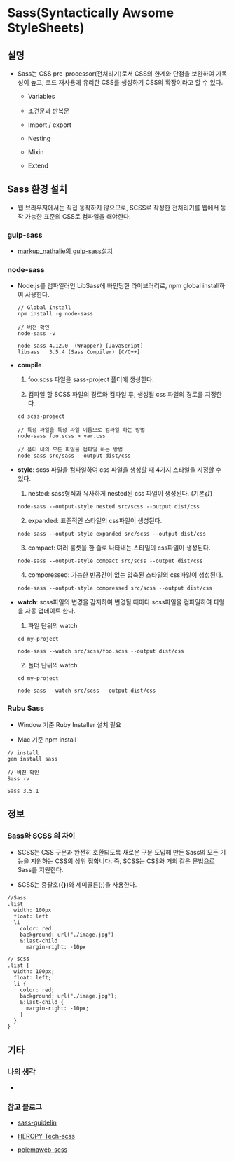 # Sass(Syntactically Awsome StyleSheets)

## 설명

- Sass는 CSS pre-processor(전처리기)로서 CSS의 한계와 단점을 보완하여 가독성이 높고, 코드 재사용에 유리한 CSS를 생성하기 CSS의 확장이라고 할 수 있다.

	- Variables

	- 조건문과 반복문

	- Import / export

	- Nesting

	- Mixin

	- Extend


## Sass 환경 설치

- 웹 브라우저에서는 직접 동작하지 않으므로, SCSS로 작성한 전처리기를 웹에서 동작 가능한 표준의 CSS로 컴파일을 해야한다.

### gulp-sass

- [markup_nathalie의 gulp-sass설치](https://github.kakaocorp.com/nathalie-my/makrup_nathalie/blob/master/settings_gulp/gulp/gulp-scss.md)

### node-sass

- Node.js를 컴파일러인 LibSass에 바인딩한 라이브러리로, npm global install하여 사용한다.

	```
	// Global Install
	npm install -g node-sass

	// 버전 확인
	node-sass -v 

	node-sass 4.12.0  (Wrapper) [JavaScript]
	libsass   3.5.4 (Sass Compiler) [C/C++]
	```

- **compile**

	1. foo.scss 파일을 sass-project 폴더에 생성한다.

	2. 컴파일 할 SCSS 파일의 경로와 컴파일 후, 생성될 css 파일의 경로를 지정한다.

	```
	cd scss-project

	// 특정 파일을 특정 파일 이름으로 컴파일 하는 방법
	node-sass foo.scss > var.css

	// 폴더 내의 모든 파일을 컴파일 하는 방법
	node-sass src/sass --output dist/css
	```

- **style**: scss 파일을 컴파일하여 css 파일을 생성할 때 4가지 스타일을 지정할 수 있다.

	1. nested: sass형식과 유사하게 nested된 css 파일이 생성된다. (기본값)

	```
	node-sass --output-style nested src/scss --output dist/css
	```

	2. expanded: 표준적인 스타일의 css파일이 생성된다.

	```
	node-sass --output-style expanded src/scss --output dist/css
	```

	3. compact: 여러 룰셋을 한 줄로 나타내는 스타일의 css파일이 생성된다.

	```
	node-sass --output-style compact src/scss --output dist/css
	```

	4. comporessed: 가능한 빈공간이 없는 압축된 스타일의 css파일이 생성된다.

	```
	node-sass --output-style compressed src/scss --output dist/css
	```

- **watch**: scss파일의 변경을 감지하여 변경될 때마다 scss파일을 컴파일하여 파일을 자동 업데이트 한다.

	1. 파일 단위의 watch

	```
	cd my-project

	node-sass --watch src/scss/foo.scss --output dist/css
	```

	2. 폴더 단위의 watch

	```
	cd my-project

	node-sass --watch src/scss --output dist/css
	```

### Rubu Sass

- Window 기준 Ruby Installer 설치 필요

- Mac 기준 npm install

```
// install
gem install sass

// 버전 확인
Sass -v

Sass 3.5.1
```

## 정보

### **Sass와 SCSS 의 차이**

- SCSS는 CSS 구문과 완전히 호환되도록 새로운 구문 도입해 만든 Sass의 모든 기능을 지원하는 CSS의 상위 집합니다. 즉, SCSS는 CSS와 거의 같은 문법으로 Sass를 지원한다.

- SCSS는 중괄호(**{}**)와 세미콜론(**;**)을 사용한다.

```
//Sass
.list
  width: 100px
  float: left
  li
    color: red
    background: url("./image.jpg")
    &:last-child
      margin-right: -10px

// SCSS
.list {
  width: 100px;
  float: left;
  li {
    color: red;
    background: url("./image.jpg");
    &:last-child {
      margin-right: -10px;
    }
  }
}
```

## 기타

### 나의 생각

- 

### 참고 블로그

- [sass-guidelin](https://sass-guidelin.es/ko/)

- [HEROPY-Tech-scss](https://heropy.blog/2018/01/31/sass/)

- [poiemaweb-scss](https://poiemaweb.com/sass-basics)
